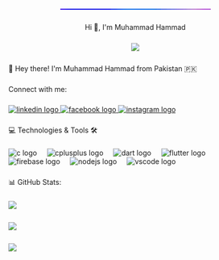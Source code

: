 <div align="center">
  <img height="" src="https://raw.githubusercontent.com/AnderMendoza/AnderMendoza/main/assets/line-neon.gif"  />
</div>

###

<p align="center">Hi 👋, I'm Muhammad Hammad</p>

###

<div align="center">
  <img height="200" src="https://media.licdn.com/dms/image/D4D16AQHDkGdbvgUfKQ/profile-displaybackgroundimage-shrink_350_1400/0/1720430088966?e=1726099200&v=beta&t=txVPk5LgLLnDbmncYQPewazIusDPjpDEPgAiF7H9jCI"  />
</div>

###

<p align="left">👋 Hey there! I'm Muhammad Hammad from Pakistan 🇵🇰</p>

###

<p align="left">Connect with me:</p>

###

<div align="left">
  <a href="https://www.linkedin.com/in/muhammad-hammad-562b102b4/" target="_blank">
    <img src="https://raw.githubusercontent.com/maurodesouza/profile-readme-generator/master/src/assets/icons/social/linkedin/default.svg" width="52" height="40" alt="linkedin logo"  />
  </a>
  <a href="https://www.facebook.com/profile.php?id=100061788864513&mibextid=LQQJ4d" target="_blank">
    <img src="https://raw.githubusercontent.com/maurodesouza/profile-readme-generator/master/src/assets/icons/social/facebook/default.svg" width="52" height="40" alt="facebook logo"  />
  </a>
  <a href="https://www.instagram.com/ig_hammadd7?igsh=MWlmNjhnaTlyMTczZw%3D%3D&utm_source=qr" target="_blank">
    <img src="https://raw.githubusercontent.com/maurodesouza/profile-readme-generator/master/src/assets/icons/social/instagram/default.svg" width="52" height="40" alt="instagram logo"  />
  </a>
</div>

###

<p align="left">💻 Technologies & Tools 🛠</p>

###

<div align="left">
  <img src="https://skillicons.dev/icons?i=c" height="40" alt="c logo"  />
  <img width="12" />
  <img src="https://skillicons.dev/icons?i=cpp" height="40" alt="cplusplus logo"  />
  <img width="12" />
  <img src="https://skillicons.dev/icons?i=dart" height="40" alt="dart logo"  />
  <img width="12" />
  <img src="https://skillicons.dev/icons?i=flutter" height="40" alt="flutter logo"  />
  <img width="12" />
  <img src="https://skillicons.dev/icons?i=firebase" height="40" alt="firebase logo"  />
  <img width="12" />
  <img src="https://skillicons.dev/icons?i=nodejs" height="40" alt="nodejs logo"  />
  <img width="12" />
  <img src="https://skillicons.dev/icons?i=vscode" height="40" alt="vscode logo"  />
</div>

###

<p align="left">📊 GitHub Stats:</p>

###

<div align="left">
  <img height="200" src="https://camo.githubusercontent.com/f5f0dc4cced2cb639f29bd2090cd9ca9850cb2881aaed6c2d569bd82c11c6d23/68747470733a2f2f6769746875622d726561646d652d73746174732e76657263656c2e6170702f6170693f757365726e616d653d48616d6d6164536865696b683737267468656d653d64726163756c6126686964655f626f726465723d66616c736526696e636c7564655f616c6c5f636f6d6d6974733d7472756526636f756e745f707269766174653d74727565"  />
</div>

###

<div align="left">
  <img height="200" src="https://camo.githubusercontent.com/2760d314d43eca75742e5632102a46e0910f0d1bdd50d21cdd2e90b962731561/68747470733a2f2f6769746875622d726561646d652d73746174732e76657263656c2e6170702f6170692f746f702d6c616e67732f3f757365726e616d653d48616d6d6164536865696b683737267468656d653d64726163756c6126686964655f626f726465723d66616c736526696e636c7564655f616c6c5f636f6d6d6974733d7472756526636f756e745f707269766174653d74727565266c61796f75743d636f6d70616374"  />
</div>

###

<div align="left">
  <img height="200" src="https://camo.githubusercontent.com/2760d314d43eca75742e5632102a46e0910f0d1bdd50d21cdd2e90b962731561/68747470733a2f2f6769746875622d726561646d652d73746174732e76657263656c2e6170702f6170692f746f702d6c616e67732f3f757365726e616d653d48616d6d6164536865696b683737267468656d653d64726163756c6126686964655f626f726465723d66616c736526696e636c7564655f616c6c5f636f6d6d6974733d7472756526636f756e745f707269766174653d74727565266c61796f75743d636f6d70616374"  />
</div>

###
